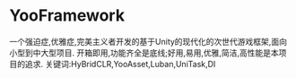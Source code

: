 # YooFramework
一个强迫症,优雅症,完美主义者开发的基于Unity的现代化的次世代游戏框架,面向小型到中大型项目.
开箱即用,功能齐全是底线;好用,易用,优雅,简洁,高性能是本项目的追求.
关键词:HyBridCLR,YooAsset,Luban,UniTask,DI
